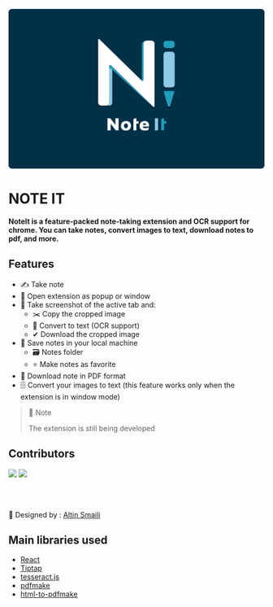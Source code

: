 ![LOGO](./src/styles/images/noteIt_cover.png 'Logo')

# **NOTE IT**

**NoteIt is a feature-packed note-taking extension and OCR support for chrome.
You can take notes, convert images to text, download notes to pdf, and more.**

## Features

- ✍ Take note
- 👀 Open extension as popup or window
- 📸 Take screenshot of the active tab and:
  - ✂️ Copy the cropped image
  - 📜 Convert to text (OCR support)
  - ✔ Download the cropped image
- 💾 Save notes in your local machine
  - 🗃 Notes folder
  - ⭐ Make notes as favorite
- 📁 Download note in PDF format
- 🗄 Convert your images to text (this feature works only when the extension is in window mode)

> 📝 Note
>
> The extension is still being developed

## Contributors

[![](https://github.com/MuhametSmaili.png?size=100&fit=cover&mask=circle)](https://github.com/MuhametSmaili)
[![](https://github.com/bkrmadtya.png?size=100&fit=cover&mask=circle)](https://github.com/bkrmadtya)

<br/>
<br/>

🎨 Designed by : [Altin Smaili](https://www.figma.com/file/h66qGHcw4DzCZMotoqioTV/Note-It?node-id=2%3A121)

## Main libraries used

- [React](https://reactjs.org/)
- [Tiptap](https://tiptap.dev/)
- [tesseract.js](https://tesseract.projectnaptha.com/)
- [pdfmake](https://pdfmake.org/#/)
- [html-to-pdfmake](https://github.com/Aymkdn/html-to-pdfmake)
